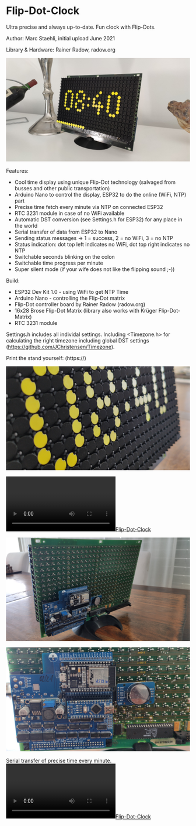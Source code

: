 # Flip-Dot-Clock
Ultra precise and always up-to-date. Fun clock with Flip-Dots.

Author: Marc Staehli, initial upload June 2021

Library & Hardware: Rainer Radow, radow.org

[![ESP8266-World-Clock](https://github.com/3KUdelta/Flip-Dot-Clock/blob/main/Pics/IMG_20210614_084116.jpg)](https://github.com/3KUdelta/Flip-Dot-Clock)

Features:
- Cool time display using unique Flip-Dot technology (salvaged from busses and other public transportation)
- Arduino Nano to control the display, ESP32 to do the online (WiFi, NTP) part
- Precise time fetch every minute via NTP on connected ESP32
- RTC 3231 module in case of no WiFi available
- Automatic DST conversion (see Settings.h for ESP32) for any place in the world
- Serial transfer of data from ESP32 to Nano
- Sending status messages -> 1 = success, 2 = no WiFi, 3 = no NTP
- Status indication: dot top left indicates no WiFi, dot top right indicates no NTP
- Switchable seconds blinking on the colon
- Switchable time progress per minute
- Super silent mode (if your wife does not like the flipping sound ;-))

Build:
- ESP32 Dev Kit 1.0 - using WiFi to get NTP Time
- Arduino Nano - controlling the Flip-Dot matrix
- Flip-Dot controller board by Rainer Radow (radow.org)
- 16x28 Brose Flip-Dot Matrix (library also works with Krüger Flip-Dot-Matrix)
- RTC 3231 module 

Settings.h includes all individal settings. 
Including <Timezone.h> for calculating the right timezone including global DST settings (https://github.com/JChristensen/Timezone).

Print the stand yourself: (https://)

[![Flip-Dot-Clock](https://github.com/3KUdelta/Flip-Dot-Clock/blob/main/Pics/IMG_20210614_084328.jpg)](https://github.com/3KUdelta/Flip-Dot-Clock)

[![Flip-Dot-Clock](https://github.com/3KUdelta/Flip-Dot-Clock/blob/main/Pics/VID_20210609_155916%7E2.mov)](https://github.com/3KUdelta/Flip-Dot-Clock)

[![Flip-Dot-Clock](https://github.com/3KUdelta/Flip-Dot-Clock/blob/main/Pics/IMG_20210614_084238.jpg)](https://github.com/3KUdelta/Flip-Dot-Clock)

[![Flip-Dot-Clock](https://github.com/3KUdelta/Flip-Dot-Clock/blob/main/Pics/IMG_20210614_084258.jpg)](https://github.com/3KUdelta/Flip-Dot-Clock)

Serial transfer of precise time every minute.
[![Flip-Dot-Clock](https://github.com/3KUdelta/Flip-Dot-Clock/blob/main/Pics/VID_20210608_193220%7E2.mov)](https://github.com/3KUdelta/Flip-Dot-Clock)
